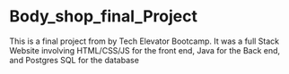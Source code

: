 # Body_shop_final_Project
This is a final project from by Tech Elevator Bootcamp. It was a full Stack Website involving HTML/CSS/JS for the front end, Java for the Back end, and Postgres SQL for the database

